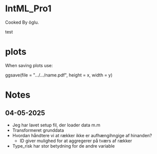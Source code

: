 # IntML_Pro1
Cooked By öglu.


test

# plots

When saving plots use:

ggsave(file = ".../.../name.pdf", height = x, width = y)

# Notes

## 04-05-2025 

- Jeg har lavet setup fil, der loader data m.m
- Transformeret grunddata
- Hvordan håndtere vi at rækker ikke er aufhængihngige af hinanden?
  - ID giver mulighed for at aggregerer på tværs af rækker
- Type_risk har stor betydning for de andre variable